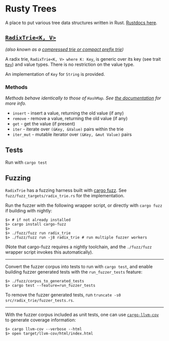 # Rusty Trees

A place to put various tree data structures written in Rust. [Rustdocs here](https://dymk.github.io/rusty_trees/docs/rusty_trees/).

## [`RadixTrie<K, V>`](https://dymk.github.io/rusty_trees/docs/rusty_trees/radix_trie/struct.RadixTrie.html)

*(also known as a [compressed trie or compact prefix trie](https://en.wikipedia.org/wiki/Radix_tree))*

A radix trie, `RadixTrie<K, V> where K: Key`, is generic over its key (see trait [`Key`](https://dymk.github.io/rusty_trees/docs/rusty_trees/radix_trie/trait.Key.html)) and value types. There is no restriction on the value type.

An implementation of `Key` for `String` is provided.

### Methods
*Methods behave identically to those of `HashMap`. See [the documentation](https://dymk.github.io/rusty_trees/docs/rusty_trees/radix_trie/struct.RadixTrie.html) for more info.*

- `insert` - insert a value, returning the old value (if any)
- `remove` - remove a value, returning the old value (if any)
- `get` - get the value (if present)
- `iter` - iterate over `(&Key, &Value)` pairs within the trie
- `iter_mut` - mutable iterator over `(&Key, &mut Value)` pairs

## Tests

Run with `cargo test`

## Fuzzing

`RadixTrie` has a fuzzing harness built with [cargo fuzz](https://github.com/rust-fuzz/cargo-fuzz). See `fuzz/fuzz_targets/radix_trie.rs` for the implementation.

Run the fuzzer with the following wrapper script, or directly with `cargo fuzz` if building with nightly:
```
$> # if not already installed
$> cargo install cargo-fuzz
$>
$> ./fuzz/fuzz run radix_trie
$> ./fuzz/fuzz run -j8 radix_trie # run multiple fuzzer workers
```

(Note that cargo-fuzz requires a nightly toolchain, and the `./fuzz/fuzz` wrapper script invokes this automatically).

----

Convert the fuzzer corpus into tests to run with `cargo test`, and enable building fuzzer generated tests with the `run_fuzzer_tests` feature:
```
$> ./fuzz/corpus_to_generated_tests
$> cargo test --feature=run_fuzzer_tests
```

To remove the fuzzer generated tests, run `truncate -s0 src/radix_trie/fuzzer_tests.rs`.

---

With the fuzzer corpus included as unit tests, one can use [`cargo-llvm-cov`](https://github.com/taiki-e/cargo-llvm-cov) to generate coverage information:

```
$> cargo llvm-cov --verbose --html
$> open target/llvm-cov/html/index.html
```
